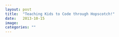 ```yaml
---
layout: post
title:  "Teaching Kids to Code through Hopscotch!"
date:   2013-10-15
image: 
categories: ""
---
```


